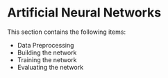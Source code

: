# Artificial Neural Networks

This section contains the following items:

* Data Preprocessing
* Building the network
* Training the network
* Evaluating the network
